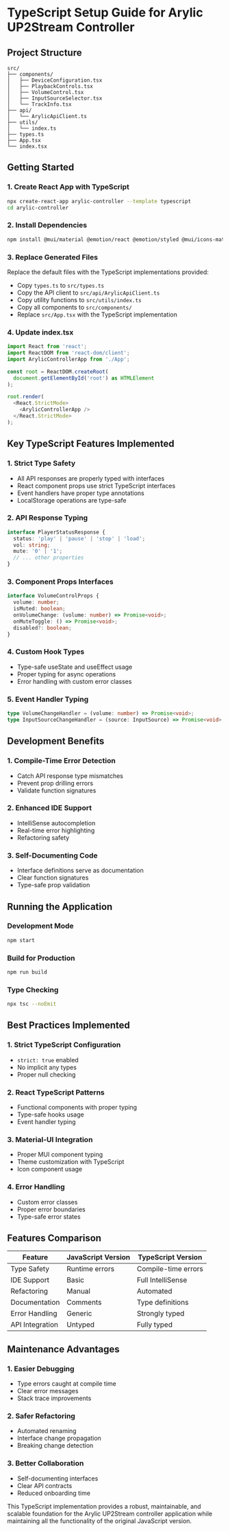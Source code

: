 # TypeScript Setup Guide for Arylic UP2Stream Controller

## Project Structure

```
src/
├── components/
│   ├── DeviceConfiguration.tsx
│   ├── PlaybackControls.tsx
│   ├── VolumeControl.tsx
│   ├── InputSourceSelector.tsx
│   └── TrackInfo.tsx
├── api/
│   └── ArylicApiClient.ts
├── utils/
│   └── index.ts
├── types.ts
├── App.tsx
└── index.tsx
```

## Getting Started

### 1. Create React App with TypeScript

```bash
npx create-react-app arylic-controller --template typescript
cd arylic-controller
```

### 2. Install Dependencies

```bash
npm install @mui/material @emotion/react @emotion/styled @mui/icons-material
```

### 3. Replace Generated Files

Replace the default files with the TypeScript implementations provided:

- Copy `types.ts` to `src/types.ts`
- Copy the API client to `src/api/ArylicApiClient.ts`
- Copy utility functions to `src/utils/index.ts`
- Copy all components to `src/components/`
- Replace `src/App.tsx` with the TypeScript implementation

### 4. Update index.tsx

```typescript
import React from 'react';
import ReactDOM from 'react-dom/client';
import ArylicControllerApp from './App';

const root = ReactDOM.createRoot(
  document.getElementById('root') as HTMLElement
);

root.render(
  <React.StrictMode>
    <ArylicControllerApp />
  </React.StrictMode>
);
```

## Key TypeScript Features Implemented

### 1. Strict Type Safety
- All API responses are properly typed with interfaces
- React component props use strict TypeScript interfaces
- Event handlers have proper type annotations
- LocalStorage operations are type-safe

### 2. API Response Typing
```typescript
interface PlayerStatusResponse {
  status: 'play' | 'pause' | 'stop' | 'load';
  vol: string;
  mute: '0' | '1';
  // ... other properties
}
```

### 3. Component Props Interfaces
```typescript
interface VolumeControlProps {
  volume: number;
  isMuted: boolean;
  onVolumeChange: (volume: number) => Promise<void>;
  onMuteToggle: () => Promise<void>;
  disabled?: boolean;
}
```

### 4. Custom Hook Types
- Type-safe useState and useEffect usage
- Proper typing for async operations
- Error handling with custom error classes

### 5. Event Handler Typing
```typescript
type VolumeChangeHandler = (volume: number) => Promise<void>;
type InputSourceChangeHandler = (source: InputSource) => Promise<void>;
```

## Development Benefits

### 1. Compile-Time Error Detection
- Catch API response type mismatches
- Prevent prop drilling errors
- Validate function signatures

### 2. Enhanced IDE Support
- IntelliSense autocompletion
- Real-time error highlighting
- Refactoring safety

### 3. Self-Documenting Code
- Interface definitions serve as documentation
- Clear function signatures
- Type-safe prop validation

## Running the Application

### Development Mode
```bash
npm start
```

### Build for Production
```bash
npm run build
```

### Type Checking
```bash
npx tsc --noEmit
```

## Best Practices Implemented

### 1. Strict TypeScript Configuration
- `strict: true` enabled
- No implicit any types
- Proper null checking

### 2. React TypeScript Patterns
- Functional components with proper typing
- Type-safe hooks usage
- Event handler typing

### 3. Material-UI Integration
- Proper MUI component typing
- Theme customization with TypeScript
- Icon component usage

### 4. Error Handling
- Custom error classes
- Proper error boundaries
- Type-safe error states

## Features Comparison

| Feature | JavaScript Version | TypeScript Version |
|---------|-------------------|-------------------|
| Type Safety | Runtime errors | Compile-time errors |
| IDE Support | Basic | Full IntelliSense |
| Refactoring | Manual | Automated |
| Documentation | Comments | Type definitions |
| Error Handling | Generic | Strongly typed |
| API Integration | Untyped | Fully typed |

## Maintenance Advantages

### 1. Easier Debugging
- Type errors caught at compile time
- Clear error messages
- Stack trace improvements

### 2. Safer Refactoring
- Automated renaming
- Interface change propagation
- Breaking change detection

### 3. Better Collaboration
- Self-documenting interfaces
- Clear API contracts
- Reduced onboarding time

This TypeScript implementation provides a robust, maintainable, and scalable foundation for the Arylic UP2Stream controller application while maintaining all the functionality of the original JavaScript version.
